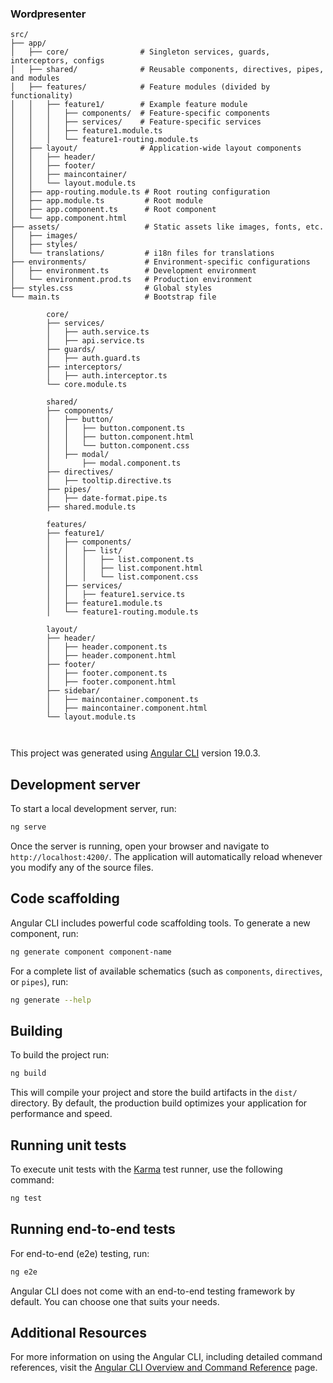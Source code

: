### Wordpresenter
```
src/
├── app/
│   ├── core/                # Singleton services, guards, interceptors, configs
│   ├── shared/              # Reusable components, directives, pipes, and modules
│   ├── features/            # Feature modules (divided by functionality)
│   │   ├── feature1/        # Example feature module
│   │   │   ├── components/  # Feature-specific components
│   │   │   ├── services/    # Feature-specific services
│   │   │   ├── feature1.module.ts
│   │   │   └── feature1-routing.module.ts
│   ├── layout/              # Application-wide layout components
│   │   ├── header/
│   │   ├── footer/
│   │   ├── maincontainer/
│   │   └── layout.module.ts
│   ├── app-routing.module.ts # Root routing configuration
│   ├── app.module.ts         # Root module
│   ├── app.component.ts      # Root component
│   └── app.component.html
├── assets/                   # Static assets like images, fonts, etc.
│   ├── images/
│   ├── styles/
│   └── translations/         # i18n files for translations
├── environments/             # Environment-specific configurations
│   ├── environment.ts        # Development environment
│   └── environment.prod.ts   # Production environment
├── styles.css                # Global styles
└── main.ts                   # Bootstrap file

        core/
        ├── services/
        │   ├── auth.service.ts
        │   ├── api.service.ts
        ├── guards/
        │   ├── auth.guard.ts
        ├── interceptors/
        │   ├── auth.interceptor.ts
        └── core.module.ts
        
        shared/
        ├── components/
        │   ├── button/
        │   │   ├── button.component.ts
        │   │   ├── button.component.html
        │   │   └── button.component.css
        │   ├── modal/
        │       ├── modal.component.ts
        ├── directives/
        │   ├── tooltip.directive.ts
        ├── pipes/
        │   ├── date-format.pipe.ts
        ├── shared.module.ts
        
        features/
        ├── feature1/
        │   ├── components/
        │   │   ├── list/
        │   │   │   ├── list.component.ts
        │   │   │   ├── list.component.html
        │   │   │   └── list.component.css
        │   ├── services/
        │   │   ├── feature1.service.ts
        │   ├── feature1.module.ts
        │   └── feature1-routing.module.ts
        
        layout/
        ├── header/
        │   ├── header.component.ts
        │   ├── header.component.html
        ├── footer/
        │   ├── footer.component.ts
        │   ├── footer.component.html
        ├── sidebar/
        │   ├── maincontainer.component.ts
        │   ├── maincontainer.component.html
        └── layout.module.ts



```

This project was generated using [Angular CLI](https://github.com/angular/angular-cli) version 19.0.3.

## Development server

To start a local development server, run:

```bash
ng serve
```

Once the server is running, open your browser and navigate to `http://localhost:4200/`. The application will automatically reload whenever you modify any of the source files.

## Code scaffolding

Angular CLI includes powerful code scaffolding tools. To generate a new component, run:

```bash
ng generate component component-name
```

For a complete list of available schematics (such as `components`, `directives`, or `pipes`), run:

```bash
ng generate --help
```

## Building

To build the project run:

```bash
ng build
```

This will compile your project and store the build artifacts in the `dist/` directory. By default, the production build optimizes your application for performance and speed.

## Running unit tests

To execute unit tests with the [Karma](https://karma-runner.github.io) test runner, use the following command:

```bash
ng test
```

## Running end-to-end tests

For end-to-end (e2e) testing, run:

```bash
ng e2e
```

Angular CLI does not come with an end-to-end testing framework by default. You can choose one that suits your needs.

## Additional Resources

For more information on using the Angular CLI, including detailed command references, visit the [Angular CLI Overview and Command Reference](https://angular.dev/tools/cli) page.
```
